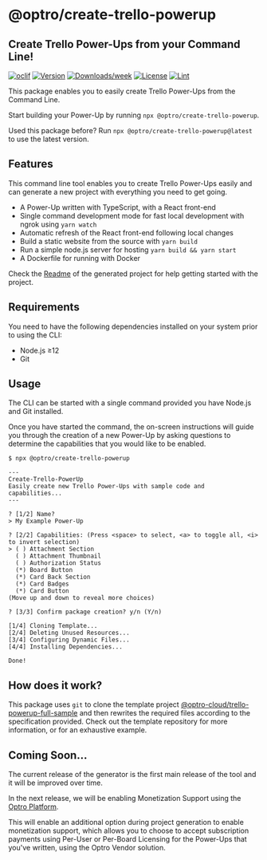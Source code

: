 @optro/create-trello-powerup
=====================
## Create Trello Power-Ups from your Command Line!

[![oclif](https://img.shields.io/badge/cli-oclif-brightgreen.svg)](https://oclif.io)
[![Version](https://img.shields.io/npm/v/@optro/create-trello-powerup.svg)](https://npmjs.org/package/@optro/create-trello-powerup)
[![Downloads/week](https://img.shields.io/npm/dw/@optro/create-trello-powerup.svg)](https://npmjs.org/package/@optro/create-trello-powerup)
[![License](https://img.shields.io/npm/l/@optro/create-trello-powerup.svg)](https://github.com/optro-cloud/create-trello-powerup/blob/master/package.json)
[![Lint](https://github.com/optro-cloud/create-trello-powerup/actions/workflows/lint.yml/badge.svg)](https://github.com/optro-cloud/create-trello-powerup/actions/workflows/lint.yml)

This package enables you to easily create Trello Power-Ups from the Command Line.

Start building your Power-Up by running `npx @optro/create-trello-powerup`.

Used this package before? Run `npx @optro/create-trello-powerup@latest` to use the latest version.

## Features

This command line tool enables you to create Trello Power-Ups easily and can generate a new project with everything you need to get going.

- A Power-Up written with TypeScript, with a React front-end
- Single command development mode for fast local development with ngrok using `yarn watch`
- Automatic refresh of the React front-end following local changes
- Build a static website from the source with `yarn build`
- Run a simple node.js server for hosting `yarn build && yarn start`
- A Dockerfile for running with Docker

Check the [Readme](https://github.com/optro-cloud/trello-powerup-full-sample) of the generated project for help getting started with the project.

## Requirements

You need to have the following dependencies installed on your system prior to using the CLI:

- Node.js ≥12
- Git

## Usage

The CLI can be started with a single command provided you have Node.js and Git installed.

Once you have started the command, the on-screen instructions will guide you through the creation of a new Power-Up by asking questions to determine the capabilities that you would like to be enabled.

```sh-session
$ npx @optro/create-trello-powerup

---
Create-Trello-PowerUp
Easily create new Trello Power-Ups with sample code and capabilities...
---

? [1/2] Name?
> My Example Power-Up

? [2/2] Capabilities: (Press <space> to select, <a> to toggle all, <i> to invert selection)
> ( ) Attachment Section
  ( ) Attachment Thumbnail
  ( ) Authorization Status
  (*) Board Button
  (*) Card Back Section
  (*) Card Badges
  (*) Card Button
(Move up and down to reveal more choices)

? [3/3] Confirm package creation? y/n (Y/n)

[1/4] Cloning Template...
[2/4] Deleting Unused Resources...
[3/4] Configuring Dynamic Files...
[4/4] Installing Dependencies...

Done!
```

## How does it work?

This package uses `git` to clone the template project [@optro-cloud/trello-powerup-full-sample](https://github.com/optro-cloud/trello-powerup-full-sample) and then rewrites the required files according to the specification provided. Check out the template repository for more information, or for an exhaustive example.

## Coming Soon...

The current release of the generator is the first main release of the tool and it will be improved over time.

In the next release, we will be enabling Monetization Support using the [Optro Platform](https://www.optro.cloud).

This will enable an additional option during project generation to enable monetization support, which allows you to choose to accept subscription payments using Per-User or Per-Board Licensing for the Power-Ups that you've written, using the Optro Vendor solution.
